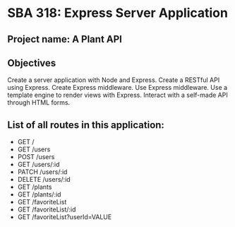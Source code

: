 # SBA 318: Express Server Application
## Project name: A Plant API
## Objectives
Create a server application with Node and Express.
Create a RESTful API using Express.
Create Express middleware.
Use Express middleware.
Use a template engine to render views with Express.
Interact with a self-made API through HTML forms.

## List of all routes in this application:
- GET / 
- GET /users
- POST /users
- GET /users/:id
- PATCH /users/:id
- DELETE /users/:id
- GET /plants
- GET /plants/:id
- GET /favoriteList
- GET /favoriteList/:id
- GET /favoriteList?userId=VALUE

